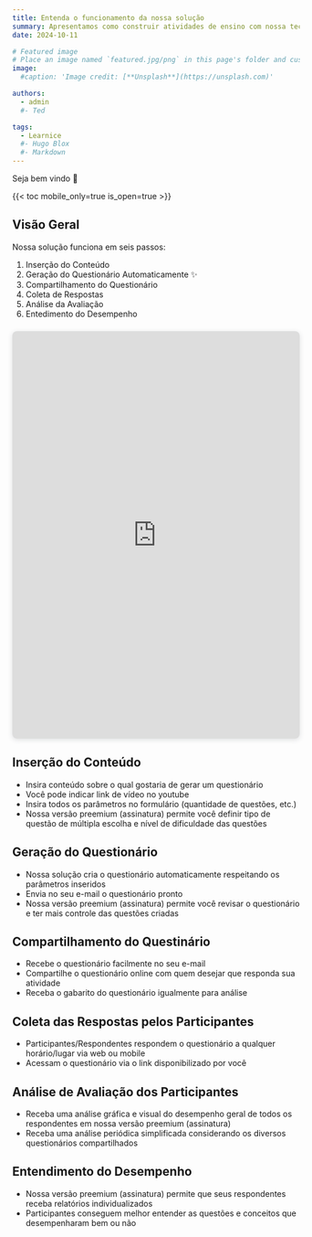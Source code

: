 ```yaml
---
title: Entenda o funcionamento da nossa solução
summary: Apresentamos como construir atividades de ensino com nossa tecnologia incrível
date: 2024-10-11

# Featured image
# Place an image named `featured.jpg/png` in this page's folder and customize its options here.
image:
  #caption: 'Image credit: [**Unsplash**](https://unsplash.com)'

authors:
  - admin
  #- Ted

tags:
  - Learnice
  #- Hugo Blox
  #- Markdown
---
```


Seja bem vindo 👋

{{< toc mobile_only=true is_open=true >}}

## Visão Geral

Nossa solução funciona em seis passos:

1. Inserção do Conteúdo
2. Geração do Questionário Automaticamente ✨
3. Compartilhamento do Questionário
4. Coleta de Respostas
5. Análise da Avaliação
6. Entedimento do Desempenho

<div style="position: relative; width: 100%; height: 0; padding-top: 141.4286%;
 padding-bottom: 0; box-shadow: 0 2px 8px 0 rgba(63,69,81,0.16); margin-top: 1.6em; margin-bottom: 0.9em; overflow: hidden;
 border-radius: 8px; will-change: transform;">
  <iframe loading="lazy" style="position: absolute; width: 100%; height: 100%; top: 0; left: 0; border: none; padding: 0;margin: 0;"
    src="https://www.canva.com/design/DAGTk385LQ4/fK512a17ekiPWCYcqMzL-A/view?embed" allowfullscreen="allowfullscreen" allow="fullscreen">
  </iframe>
</div>


[//]: # ([![The template is mobile first with a responsive design to ensure that your site looks stunning on every device.]&#40;https://raw.githubusercontent.com/wowchemy/wowchemy-hugo-modules/main/starters/academic/preview.png&#41;]&#40;https://hugoblox.com&#41;)

<!--  comentário  -->

## Inserção do Conteúdo

- Insira conteúdo sobre o qual gostaria de gerar um questionário
- Você pode indicar link de vídeo no youtube
- Insira todos os parâmetros no formulário (quantidade de questões, etc.)
- Nossa versão preemium (assinatura) permite você definir tipo de questão de múltipla escolha e nível de dificuldade das questões  

## Geração do Questionário

- Nossa solução cria o questionário automaticamente respeitando os parâmetros inseridos 
- Envia no seu e-mail o questionário pronto
- Nossa versão preemium (assinatura) permite você revisar o questionário e ter mais controle das questões criadas

## Compartilhamento do Questinário

- Recebe o questionário facilmente no seu e-mail
- Compartilhe o questionário online com quem desejar que responda sua atividade
- Receba o gabarito do questionário igualmente para análise
<!--  - Nossa versão preemium (assinatura) permite você  -->

## Coleta das Respostas pelos Participantes

- Participantes/Respondentes respondem o questionário a qualquer horário/lugar via web ou mobile
- Acessam o questionário via o link disponibilizado por você

## Análise de Avaliação dos Participantes

- Receba uma análise gráfica e visual do desempenho geral de todos os respondentes em nossa versão preemium (assinatura)
- Receba uma análise periódica simplificada considerando os diversos questionários compartilhados

## Entendimento do Desempenho

- Nossa versão preemium (assinatura) permite que seus respondentes receba relatórios individualizados 
- Participantes conseguem melhor entender as questões e conceitos que desempenharam bem ou não


